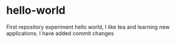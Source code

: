 # hello-world
First repository experiment
hello world, I like tea and learning new applications.
I have added commit changes
